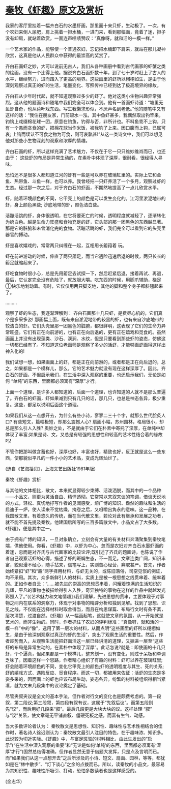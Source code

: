 # [秦牧《虾趣》原文及赏析](https://www.vrrw.net/wx/9097.html)

我家的客厅里挂着一幅齐白石的水墨虾画，那里面十来只虾，生动极了。一次，有个农妇来倒人尿肥，肩上挑着一担水桶，一进门来，看到那幅画，竟着了迷，担子没有卸肩，就站着欣赏，一面连声啧啧赞叹：“真像呀，就和活的一模一样。”

一个艺术家的作品，能够使一个普通农妇，忘记把水桶卸下肩来，就站在那儿凝神欣赏，这真是他从人民群众中获得的最崇高的奖赏了。

齐白石画虾之妙，大可以说前无古人，我们从各种画册中看到古代画家的虾蟹之类的绘画，没有一个比得上他。据说齐白石画虾数十年，到了七十岁时赶上了古人的水平，继续努力，进而踏入了更高的境界。这些画里的虾所以栩栩如生，是由于他深刻观察过真正的虾的生活，笔墨变化、写照传神已经到达了极高境界的缘故。



齐白石从少年时代起，就不知道观察过多少的虾了。他对这类小生物兴趣异常强烈。这从他的题画诗和随笔中我们完全可以体会到。他有一首画虾诗道：“塘里无鱼虾自奇，也从荷叶戏东西。写生我懒求形似，不厌声名到老低。”他的随笔中又有这样的话：“我住在朋友家，门前碧水一泓，其中鱼虾甚多，我偶然取出钓竿来，钓钩上戏缀棉花球一团，原意在钓鱼，钓得与否，非所计也。不料鱼乖不上钩，只有一个愚而贪食的虾，把棉花球当作米饭，被我钓了上来。因口腹而上钩，已属可哀; 上钩而误认不可食之物为可食，则可哀孰甚!”从这一类诗文中，我们可以想见他对那些小生物深刻的观察和浓厚的情趣。

齐白石画的虾，所以这样充满了艺术魅力，不仅在于它一只只维妙维肖而已，也还由于： 这些虾的布局是异常生动的，在素朴中体现了深厚，很耐看，很经得人寻味。

恐怕还不是很多人都知道江河的虾有一些是可以养在玻璃缸里的。实际上它和金鱼、热带鱼、斗鱼一样，也可以养。我曾经把一只虾养活了一个多月，观察过虾的生态。经过那一次之后，对于齐白石的虾画，不期然地提高了一点儿欣赏水平。

虾，随着环境颜色的不同，它甲壳上的颜色是可以发生变化的。江河里淤泥地带的虾，身上颜色黑些; 沙底地带的虾，颜色洁白些。

活蹦活跳的虾，身体很透明，在它将要死亡的时候，透明程度就减轻了，逐渐转化为奶白色。越是生命力旺盛和食物充足的虾，它头部的那一团黑色的东西越显著。那是它的脏腑和未曾消化完的食物。活蹦活跳的虾，我们完全可以看到它的头壳里器官的搏动。

虾是喜欢嬉戏的，常常两只纠缠在一起，互相用长箝箝着 玩。

虾在前进游动的时候，伸直了两只箝足，而当它遇险迅速后退的时候，两只长长的箝足就缩起来了。

虾吃食物时很小心，总是先用箝足去试探一下，然后赶紧后退，接着再试、再退，最后，它认定完全没有危险了，就放胆大嚼。吃东西的时候，用脚爪辅助，桡足①快乐地划动着。有时，它仅仅用两只脚支地，其他的脚和整个身子都斜翘起来了。

………

观察了虾的生态，我逐渐理解到： 齐白石画那十几只虾，是费尽心机的，它们真个是多采多姿! 那画幅上面，既有来自淤泥地带的较黑的虾，也有来自沙底地带的较洁白的虾。它们头壳里那一团黑色的脏腑，都很鲜明，这表现了它们的生命力异常旺盛。它们有正在向前游的，也有正在向后退的，更有正在嬉戏和觅食的。虽然画面上并没有出现藻类、沙石、溪涧、水纹，但是只要看到那些虾的姿态，仿佛这一切都已经有了。不知道这位老画师是观察了多少的活虾，才能够画虾画得这样出神入化的!

我们试想一想，如果画面上的虾，都是正在向前游的，或者都是正在向后退的，总之，如果都是一个模样儿，那么，它的艺术魅力就没有现在这样深厚了。因此，齐白石的虾画，不但启示我们，在生活中深入观察的重要，也还启示我们，无论是如何 “单纯”的东西，里面都必须寓有“深厚”才行。

上面一个道理，是许多人都知道的，后面一个道理，也许知道的人就不是那么普遍了。齐白石的虾画，虾如果减到只有几只的话，那几只，也总是神态各异，极少重复。这些，都足以说明后面这个道理。

如果我们从这一点想开去，为什么有些小诗，寥寥二三十个字，就那么世代脍炙人口? 有些短文，篇幅极短，却那么震撼人心? 扇画小幅，苏州园林，格局很小，却总是那么引人入胜? 奥妙之处，不是就由于它们在朴素中寄托了深厚，在单纯中却体现了丰富;如果是诗、文，又总是有较强的思想性和较高的艺术性结合着的缘故吗!

不管你把那叫做含蓄也好，深厚也好，丰富也好，精致也好，反正就是这么一些东西，使那貌似平凡的一件小小的艺术品，变成光辉灿烂了。

(选自《艺海拾贝》，上海文艺出版社1981年版)

秦牧《虾趣》赏析

与其他的文体相比，散文，本来就显得较少束缚、活泼洒脱，而其中的一个品种——小品文，则更为灵活自由、精悍透彻。它常常以夹叙夹议的笔调，借谈天说地的方式，轻松、真切地抒写作者的见闻感受，熔广博的知识、盎然的趣味和生活的启迪于一炉，使人读来不觉枯燥，掩卷之后，又咀嚼出隽永的意味。这一品种，在我国散文里，有着悠久的传统，而在当代散文里，若论对此有继承和发展之功者，就不能不首先提及秦牧。他建国后所写的三百多篇散文中，小品文占了大多数。《虾趣》，便是其中之一。

由于拥有广博的知识，一旦对象确立，立刻会有大量的有关材料奔涌聚集到秦牧笔端，供他使用。你看，《虾趣》中，以虾为中心，忽而是农妇对齐白石水墨虾画的着迷，忽而是对齐氏与古代画家的比较论评;既引述了齐氏的题画诗，也陈说了作者自己观察活虾的心得，描述了虾的斑斓生态，不一而足。文章连类广阔，知识丰富，貌似漫不经心，随手拈来，信笔写上，实则苦心经营，弃取甚严。首先，作者始终紧扣“虾”和“趣”两字择用材料，与虾无关的，或陈旧落俗，司空见惯的例证，均不采用。其次，众多新鲜引人的材料，实质上是被一根思想之线贯串着、统率着的。正如作者自云：“……被先进的崇高的思想贯串着，闪耀着饱满的生活知识的光辉，平凡的事物也被描绘得引人入胜，奇异独特的事物在这样的作品中就越发光彩照人了。”(《艺术魅力和文笔情趣》)我们理解，先进思想的贯串，主要体现于对事物之间内在联系的洞察力，体现于对事物的精辟分析和独到见解。找到了思想、识见之线，不仅能在选择材料时取舍得当，而且在构思谋篇、布局行文时有条不紊，层次清楚，过渡自然。《虾趣》从一幅画起笔，这就使文章的氛围，从一开始就是艺术的，而非生物的。同时，作者抓住了农妇的评判标准：“真像呀，就和活的一模一样”中的“像”，选用了第一层次的材料，从而点明“这些画里的虾所以栩栩如生，是由于他深刻观察过真正的虾的生活”，突出了观察生活的重要性。然后，作者趁势而入，从观察生活能把虾画活这一层已经讲清的道理，又掘进一层至“这些虾的布局是异常生动的，在素朴中体现了深厚”。此话怎说?就是：即使画的十几只虾，个个逼真，但如果都是一个模样儿，整齐划一，没有变化，则过于呆板和单调乏味了。因着这样一个思路，作者精心组织了有趣的材料：虾可以养在玻璃缸里;虾会随着环境颜色的不同，变化它甲壳上的颜色;虾的透明程度与其生、死的关系;虾的嬉戏方式、遇险反应、觅食程序。而这一切，都被用来佐证：活虾的生态是多姿多采的，因而画上的虾也应该布局生动，姿态各异。纷繁的材料被组织得相当紧凑，就为文末几段集中的议论奠定了基础。

尽管夹叙夹议是全文的基本手法，但作者对行文的变化也是颇费考虑的。第一段叙，第二段议;第三段叙，第四段有叙有议，这属于“先叙后议”。而第五段则先“议”，而后用好几段来“叙”。最后几段更是大块大块的议。这样处理 “叙” 与“议”关系，使文章毫无平铺直叙、僵硬死板之感，而富有生气、动感。

当大多数评论者认为： 秦牧散文是思想性、知识性、趣味性与艺术性相结合的佳作时，著名诗人徐迟则认为：秦牧散文最引人注目的特色，在于趣味浓、知识多。此说较为切近实际。《虾趣》中，与富足斑驳的材料相比，由此生发出的“启示”(“在生活中深入观察的重要”和“无论是如何‘单纯’的东西，里面都必须寓有‘深厚’才行”)固然总结得准确，但作者显然无意于借题大发挥，只是点及言明而已。而“如果我们从这一点想开去”之后所涉及的小诗、短文、扇画、园林，等等，都犹如是在“林中散步”、“灯下谈心”之余的点拨而已。所以，读秦牧的小品文，最容易为其知识性、趣味性所吸引、打动，恐怕多数读者也是这样感受的。

(金志华)

